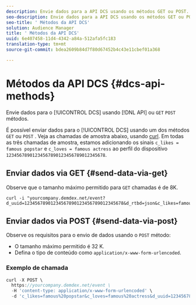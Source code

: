 ```yaml
---
description: Envie dados para a API DCS usando os métodos GET ou POST.
seo-description: Envie dados para a API DCS usando os métodos GET ou POST.
seo-title: ' Métodos da API DCS'
solution: Audience Manager
title: ' Métodos da API DCS'
uuid: 6e407458-11d4-4342-a84a-512afa5fc183
translation-type: tm+mt
source-git-commit: bdea2609b84d7f80d67452b4c43e11cbef01a368

---
```



# Métodos da API DCS {#dcs-api-methods}

Envie dados para o [!UICONTROL DCS] usando [!DNL API] ou `GET` `POST` métodos.

É possível enviar dados para o [!UICONTROL DCS] usando um dos métodos `GET` ou `POST` . Veja as chamadas de amostra abaixo, usando [curl](https://curl.haxx.se/). Em todas as três chamadas de amostra, estamos adicionando os sinais `c_likes = famous popstar` e `c_loves = famous actress` ao perfil do dispositivo `12345678901234567890123456789012345678`.


## Enviar dados via GET {#send-data-via-get}

Observe que o tamanho máximo permitido para `GET` chamadas é de 8K.

```
curl -i "yourcompany.demdex.net/event?d_uuid=12345678901234567890123456789012345678&d_rtbd=json&c_likes=famous%20popstar&c_loves=famous%20actress"
```

## Enviar dados via POST {#send-data-via-post}

Observe os requisitos para o envio de dados usando o `POST` método:

* O tamanho máximo permitido é 32 K.
* Defina o tipo de conteúdo como `application/x-www-form-urlencoded`.

### Exemplo de chamada

```js
curl -X POST \
  https://yourcompany.demdex.net/event \
  -H 'content-type: application/x-www-form-urlencoded' \
  -d 'c_likes=famous%20popstar&c_loves=famous%20actress&d_uuid=12345678901234567890123456789012345678'
```
